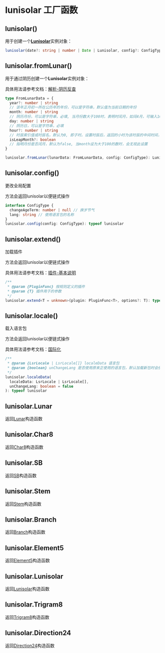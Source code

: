 # lunisolar 工厂函数

## lunisolar()

用于创建一个[**Lunisolar**](./lunisolarClass.md)实例对象：

```typescript
lunisolar(date?: string | number | Date | Lunisolar, config?: ConfigType): Lunisolar
```

## lunisolar.fromLunar()

用于通过阴历创建一个**Lunisolar**实例对象：

具体用法请参考文档：[解析-阴历反查](../guide/functional/parse.md#lunisolar-fromlunar-阴历反查)

```typescript
type FromLunarData = {
  year?: number | string 
  // 该年正月初一所在公历年的年份，可以是字符串，默认值为当前日期的年份
  month: number | string 
  // 阴历月份，可以是字符串，必填, 当月份数大于100时，表明时闰月，如闰4月，可输入104
  day: number | string 
  // 阴历日，可以是字符串，必填
  hour?: number | string 
  // 时辰索引值或时辰名，默认为0, 即子时。设置时辰后，返回的小时为该时辰的中间时间，如寅时，会返回4点正的时间。
  isLeapMonth?: boolean 
  // 指明月份是否闰月，默认为false, 当month设为大于100的数时，会无视此设置
}

lunisolar.fromLunar(lunarData: FromLunarData, config: ConfigType): Lunisolar
```

## lunisolar.config()

更改全局配置

方法会返回lunisolar以便链式操作

```typescript
interface ConfigType {
  changeAgeTerm: number | null // 换岁节气
  lang: string // 使用语言包的名称
}
lunisolar.config(config: ConfigType): typeof lunisolar
```

## lunisolar.extend()

加载插件

方法会返回lunisolar以便链式操作


具体用法请参考文档：[插件-基本说明](../guide/plugins/about.md)

```typescript
/**
 * @param {PluginFunc} 按规则定义的插件
 * @param {T} 插件用于的参数
 */
lunisolar.extend<T = unknown>(plugin: PluginFunc<T>, options?: T): typeof lunisolar
```

## lunisolar.locale()

载入语言包

方法会返回lunisolar以便链式操作


具体用法请参考文档：[国际化](../guide/i18n.md)

```typescript
/**
 * @param {LsrLocale | LsrLocale[]} localeData 语言包
 * @param {boolean} unChangeLang 是否使用原来正使用的语言包，默认加载新包时会使用新语言包，设置为true时则只加载而不使用
 */
lunisolar.localeData(
  localeData: LsrLocale | LsrLocale[],
  unChangeLang: boolean = false
): typeof lunisolar
```

## lunisolar.Lunar

返回[Lunar](./lunar.md)构造函数

## lunisolar.Char8

返回[Char8](./char8.md)构造函数

## lunisolar\.SB

返回[SB](./sb.md)构造函数

## lunisolar.Stem

返回[Stem](./stem.md)构造函数

## lunisolar.Branch

返回[Branch](./branch.md)构造函数

## lunisolar.Element5

返回[Element5](./element5.md)构造函数

## lunisolar.Lunisolar

返回[Lunisolar](./lunisolarClass.md)构造函数

## lunisolar.Trigram8

返回[Trigram8](./trigram8.md)构造函数

## lunisolar.Direction24

返回[Direction24](./direction24.md)构造函数
